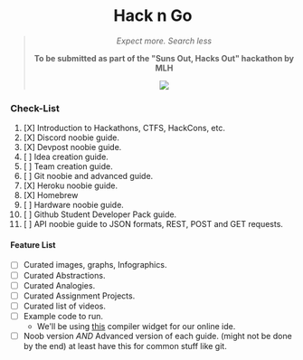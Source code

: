 <div align="center">
	<h1>Hack n Go</h1>
	<blockquote>
		<p><i>Expect more. Search less</i></p>
		<p><b>To be submitted as part of the "Suns Out, Hacks Out" hackathon by MLH</b></p>
	<img src="https://img.shields.io/badge/License-CC%20BY--NC--SA%204.0-orange?style=for-the-badge">
	</blockquote>
</div>


### Check-List
1. [X] Introduction to Hackathons, CTFS, HackCons, etc.
2. [X] Discord noobie guide.
3. [X] Devpost noobie guide.
4. [ ] Idea creation guide.
5. [ ] Team creation guide.
6. [ ] Git noobie and advanced guide.
7. [X] Heroku noobie guide.
8. [X] Homebrew
9. [ ] Hardware noobie guide.
10. [ ] Github Student Developer Pack guide.
11. [ ] API noobie guide to JSON formats, REST, POST and GET requests.

#### Feature List
* [ ] Curated images, graphs, Infographics.
* [ ] Curated Abstractions.
* [ ] Curated Analogies.
* [ ] Curated Assignment Projects.
* [ ] Curated list of videos.
* [ ] Example code to run.
    * We'll be using [this](https://docs.sphere-engine.com/compilers/widget/overview) compiler widget for our online ide.
* [ ] Noob version *AND* Advanced version of each guide. (might not be done by the end) at least have this for common stuff like git.
